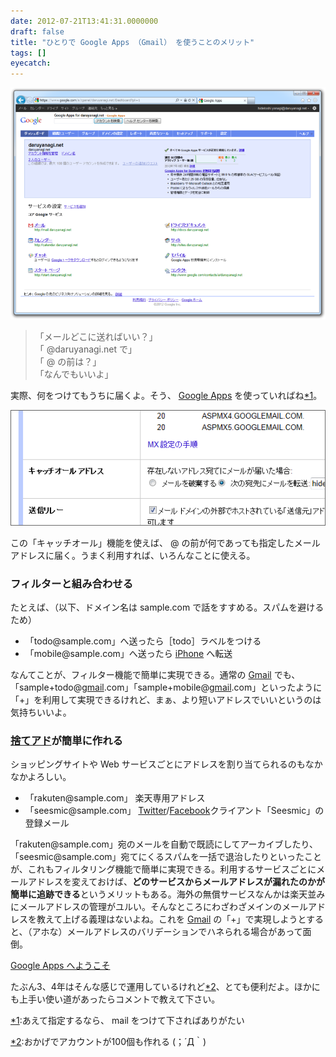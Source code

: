 ```yaml
---
date: 2012-07-21T13:41:31.0000000
draft: false
title: "ひとりで Google Apps （Gmail） を使うことのメリット"
tags: []
eyecatch: 
---
```

<p><img src="20120721131556.png" alt="f:id:daruyanagi:20120721131556p:plain" title="f:id:daruyanagi:20120721131556p:plain" class="hatena-fotolife"></p>

<blockquote>
<p>「メールどこに送ればいい？」<br />
「 @daruyanagi.net で」<br />
「 @ の前は？」<br />
「なんでもいいよ」</p>

</blockquote>
<p>実際、何をつけてもうちに届くよ。そう、 <a class="keyword" href="http://d.hatena.ne.jp/keyword/Google%20Apps">Google Apps</a> を使っていればね<a href="#f1" name="fn1" title="あえて指定するなら、 mail をつけて下さればありがたい">*1</a>。</p><p><img src="20120721131606.png" alt="f:id:daruyanagi:20120721131606p:plain" title="f:id:daruyanagi:20120721131606p:plain" class="hatena-fotolife"></p><p>この「キャッチオール」機能を使えば、 @ の前が何であっても指定したメールアドレスに届く。うまく利用すれば、いろんなことに使える。</p>

<div class="section">
<h3>フィルターと組み合わせる</h3>
<p>たとえば、（以下、ドメイン名は sample.com で話をすすめる。スパムを避けるため）</p>

<ul>
<li>「todo@sample.com」へ送ったら［todo］ラベルをつける</li>
<li>「mobile@sample.com」へ送ったら <a class="keyword" href="http://d.hatena.ne.jp/keyword/iPhone">iPhone</a> へ転送</li>
</ul><p>なんてことが、フィルター機能で簡単に実現できる。通常の <a class="keyword" href="http://d.hatena.ne.jp/keyword/Gmail">Gmail</a> でも、「sample+todo@<a class="keyword" href="http://d.hatena.ne.jp/keyword/gmail">gmail</a>.com」「sample+mobile@<a class="keyword" href="http://d.hatena.ne.jp/keyword/gmail">gmail</a>.com」といったように「+」を利用して実現できるけれど、まぁ、より短いアドレスでいいというのは気持ちいいよ。</p>

</div>
<div class="section">
<h3><a class="keyword" href="http://d.hatena.ne.jp/keyword/%BC%CE%A4%C6%A5%A2%A5%C9">捨てアド</a>が簡単に作れる</h3>
<p>ショッピングサイトや Web サービスごとにアドレスを割り当てられるのもなかなかよろしい。</p>

<ul>
<li>「rakuten@sample.com」 楽天専用アドレス</li>
<li>「seesmic@sample.com」 <a class="keyword" href="http://d.hatena.ne.jp/keyword/Twitter">Twitter</a>/<a class="keyword" href="http://d.hatena.ne.jp/keyword/Facebook">Facebook</a>クライアント「Seesmic」の登録メール</li>
</ul><p>「rakuten@sample.com」宛のメールを自動で既読にしてアーカイブしたり、「seesmic@sample.com」宛てにくるスパムを一括で退治したりといったことが、これもフィルタリング機能で簡単に実現できる。利用するサービスごとにメールアドレスを変えておけば、<b>どのサービスからメールアドレスが漏れたのかが簡単に追跡できる</b>というメリットもある。海外の無償サービスなんかは楽天並みにメールアドレスの管理がユルい。そんなところにわざわざメインのメールアドレスを教えて上げる義理はないよね。これを <a class="keyword" href="http://d.hatena.ne.jp/keyword/Gmail">Gmail</a> の「+」で実現しようとすると、（アホな）メールアドレスのバリデーションでハネられる場合があって面倒。</p><p><a href="http://www.google.com/apps/intl/ja/">Google Apps &#x3078;&#x3088;&#x3046;&#x3053;&#x305D;</a></p><p>たぶん3、4年はそんな感じで運用しているけれど<a href="#f2" name="fn2" title="おかげでアカウントが100個も作れる (；´Д｀) ">*2</a>、とても便利だよ。ほかにも上手い使い道があったらコメントで教えて下さい。</p>

</div><div class="footnote">
<p class="footnote"><a href="#fn1" name="f1" class="footnote-number">*1</a><span class="footnote-delimiter">:</span><span class="footnote-text">あえて指定するなら、 mail をつけて下さればありがたい</span></p>
<p class="footnote"><a href="#fn2" name="f2" class="footnote-number">*2</a><span class="footnote-delimiter">:</span><span class="footnote-text">おかげでアカウントが100個も作れる (；´Д｀) </span></p>
</div>